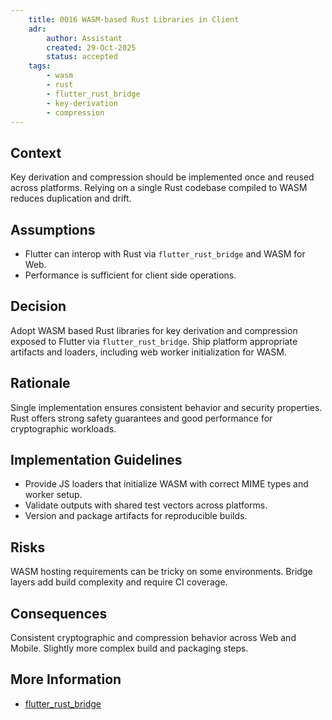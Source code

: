 ```yaml
---
    title: 0016 WASM-based Rust Libraries in Client
    adr:
        author: Assistant
        created: 29-Oct-2025
        status: accepted
    tags:
        - wasm
        - rust
        - flutter_rust_bridge
        - key-derivation
        - compression
---
```


## Context

Key derivation and compression should be implemented once and reused across platforms.
Relying on a single Rust codebase compiled to WASM reduces duplication and drift.

## Assumptions

* Flutter can interop with Rust via `flutter_rust_bridge` and WASM for Web.
* Performance is sufficient for client side operations.

## Decision

Adopt WASM based Rust libraries for key derivation and compression exposed to Flutter via `flutter_rust_bridge`.
Ship platform appropriate artifacts and loaders, including web worker initialization for WASM.

## Rationale

Single implementation ensures consistent behavior and security properties.
Rust offers strong safety guarantees and good performance for cryptographic workloads.

## Implementation Guidelines

* Provide JS loaders that initialize WASM with correct MIME types and worker setup.
* Validate outputs with shared test vectors across platforms.
* Version and package artifacts for reproducible builds.

## Risks

WASM hosting requirements can be tricky on some environments.
Bridge layers add build complexity and require CI coverage.

## Consequences

Consistent cryptographic and compression behavior across Web and Mobile.
Slightly more complex build and packaging steps.

## More Information

* [flutter_rust_bridge](https://fzyzcjy.github.io/flutter_rust_bridge/)
